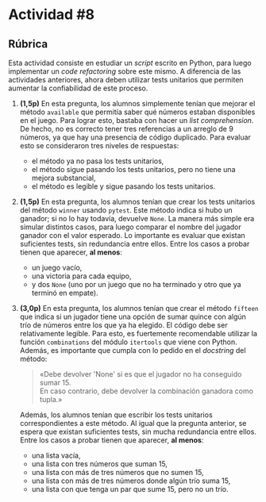 # Actividad \#8

## Rúbrica

Esta actividad consiste en estudiar un _script_ escrito en Python, para luego implementar un _code refactoring_ sobre este mismo. A diferencia de las actividades anteriores, ahora deben utilizar tests unitarios que permiten aumentar la confiabilidad de este proceso.

1. **(1,5p)** En esta pregunta, los alumnos simplemente tenían que mejorar el método `available` que permitía saber qué números estaban disponibles en el juego. Para lograr esto, bastaba con hacer un _list comprehension_. De hecho, no es correcto tener tres referencias a un arreglo de 9 números, ya que hay una presencia de código duplicado. Para evaluar esto se consideraron tres niveles de respuestas:

   - el método ya no pasa los tests unitarios,
   - el método sigue pasando los tests unitarios, pero no tiene una mejora substancial,
   - el método es legible y sigue pasando los tests unitarios.


2. **(1,5p)** En esta pregunta, los alumnos tenían que crear los tests unitarios del método `winner` usando `pytest`. Este método indica si hubo un ganador; si no lo hay todavía, devuelve `None`. La manera más simple era simular distintos casos, para luego comparar el nombre del jugador ganador con el valor esperado. Lo importante es evaluar que existan suficientes tests, sin redundancia entre ellos. Entre los casos a probar tienen que aparecer, **al menos**:

   - un juego vacío,
   - una victoria para cada equipo,
   - y dos `None` (uno por un juego que no ha terminado y otro que ya terminó en empate).


3. **(3,0p)** En esta pregunta, los alumnos tenían que crear el método `fifteen` que indica si un jugador tiene una opción de sumar quince con algún trío de números entre los que ya ha elegido. El código debe ser relativamente legible. Para esto, es fuertemente recomendable utilizar la función `combinations` del módulo `itertools` que viene con Python. Además, es importante que cumpla con lo pedido en el _docstring_ del método:

   > «Debe devolver 'None' si es que el jugador no ha conseguido sumar 15.  
      En caso contrario, debe devolver la combinación ganadora como tupla.»

   Además, los alumnos tenían que escribir los tests unitarios correspondientes a este método. Al igual que la pregunta anterior, se espera que existan suficientes tests, sin mucha redundancia entre ellos. Entre los casos a probar tienen que aparecer, **al menos**:

   - una lista vacía,
   - una lista con tres números que suman 15,
   - una lista con más de tres números que no sumen 15,
   - una lista con más de tres números donde algún trío suma 15,
   - una lista con que tenga un par que sume 15, pero no un trío.
